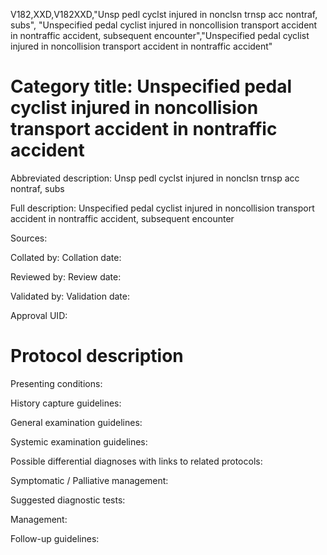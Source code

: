 V182,XXD,V182XXD,"Unsp pedl cyclst injured in nonclsn trnsp acc nontraf, subs", "Unspecified pedal cyclist injured in noncollision transport accident in nontraffic accident, subsequent encounter","Unspecified pedal cyclist injured in noncollision transport accident in nontraffic accident"
# Category title: Unspecified pedal cyclist injured in noncollision transport accident in nontraffic accident

Abbreviated description: Unsp pedl cyclst injured in nonclsn trnsp acc nontraf, subs

Full description: Unspecified pedal cyclist injured in noncollision transport accident in nontraffic accident, subsequent encounter

Sources:

Collated by:
Collation date:

Reviewed by:
Review date:

Validated by:
Validation date:

Approval UID:

# Protocol description

Presenting conditions:

History capture guidelines:

General examination guidelines:

Systemic examination guidelines:

Possible differential diagnoses with links to related protocols:

Symptomatic / Palliative management:

Suggested diagnostic tests:

Management:

Follow-up guidelines:
